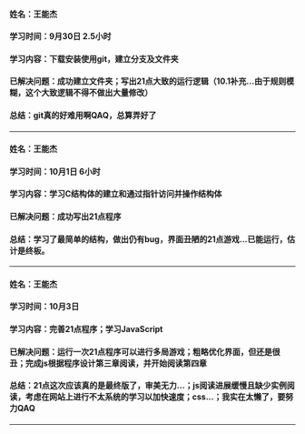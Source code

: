 #### 姓名：王能杰 ####
#### 学习时间：9月30日 2.5小时 ####
#### 学习内容：下载安装使用git，建立分支及文件夹 ####
#### 已解决问题：成功建立文件夹；写出21点大致的运行逻辑（10.1补充...由于规则模糊，这个大致逻辑不得不做出大量修改） ####
#### 总结：git真的好难用啊QAQ，总算弄好了 ####
---
#### 姓名：王能杰 ####
#### 学习时间：10月1日 6小时 ####
#### 学习内容：学习C结构体的建立和通过指针访问并操作结构体 ####
#### 已解决问题：成功写出21点程序 ####
#### 总结：学习了最简单的结构，做出仍有bug，界面丑陋的21点游戏...已能运行，估计是终板。 ####
---
#### 姓名：王能杰 ####
#### 学习时间：10月3日 ####
#### 学习内容：完善21点程序；学习JavaScript ####
#### 已解决问题：运行一次21点程序可以进行多局游戏；粗略优化界面，但还是很丑；完成js根据程序设计第三章阅读，并开始阅读第四章 ####
#### 总结：21点这次应该真的是最终版了，审美无力...；js阅读进展缓慢且缺少实例阅读，考虑在网站上进行不太系统的学习以加快速度；css...；我实在太懒了，要努力QAQ ####
---
